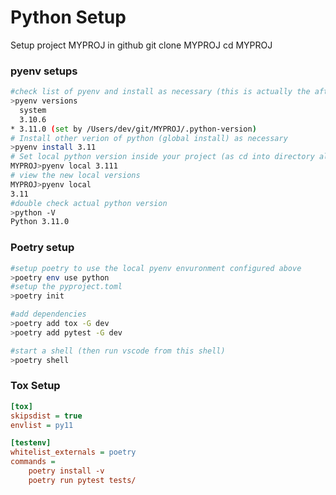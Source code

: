 # Python Setup

Setup project MYPROJ in github
git clone MYPROJ
cd MYPROJ

### pyenv setups

```sh
#check list of pyenv and install as necessary (this is actually the after view...)
>pyenv versions
  system
  3.10.6
* 3.11.0 (set by /Users/dev/git/MYPROJ/.python-version)
# Install other verion of python (global install) as necessary
>pyenv install 3.11
# Set local python version inside your project (as cd into directory alrady)
MYPROJ>pyenv local 3.111
# view the new local versions
MYPROJ>pyenv local
3.11
#double check actual python version
>python -V
Python 3.11.0
```

### Poetry setup
```sh
#setup poetry to use the local pyenv envuronment configured above
>poetry env use python
#setup the pyproject.toml
>poetry init

#add dependencies
>poetry add tox -G dev
>poetry add pytest -G dev

#start a shell (then run vscode from this shell)
>poetry shell
```


### Tox Setup
``` ini
[tox]
skipsdist = true
envlist = py11

[testenv]
whitelist_externals = poetry
commands =
    poetry install -v
    poetry run pytest tests/
```